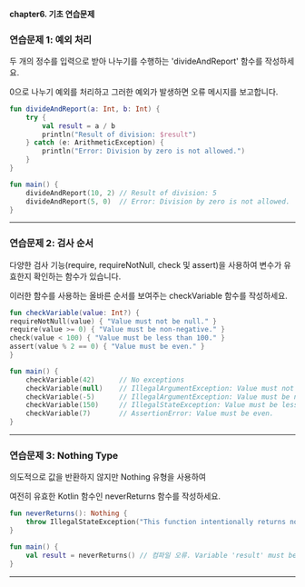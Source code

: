 #### chapter6. 기초 연습문제

### 연습문제 1: 예외 처리

두 개의 정수를 입력으로 받아 나누기를 수행하는 'divideAndReport' 함수를 작성하세요.

0으로 나누기 예외를 처리하고 그러한 예외가 발생하면 오류 메시지를 보고합니다.

```kotlin
fun divideAndReport(a: Int, b: Int) {
    try {
        val result = a / b
        println("Result of division: $result")
    } catch (e: ArithmeticException) {
        println("Error: Division by zero is not allowed.")
    }
}

fun main() {
    divideAndReport(10, 2) // Result of division: 5
    divideAndReport(5, 0)  // Error: Division by zero is not allowed.
}
```


---


### 연습문제 2: 검사 순서

다양한 검사 기능(require, requireNotNull, check 및 assert)을 사용하여 변수가 유효한지 확인하는 함수가 있습니다.

이러한 함수를 사용하는 올바른 순서를 보여주는 checkVariable 함수를 작성하세요.

```kotlin
fun checkVariable(value: Int?) {
requireNotNull(value) { "Value must not be null." }
require(value >= 0) { "Value must be non-negative." }
check(value < 100) { "Value must be less than 100." }
assert(value % 2 == 0) { "Value must be even." }
}

fun main() {
    checkVariable(42)      // No exceptions
    checkVariable(null)    // IllegalArgumentException: Value must not be null.
    checkVariable(-5)      // IllegalArgumentException: Value must be non-negative.
    checkVariable(150)     // IllegalStateException: Value must be less than 100.
    checkVariable(7)       // AssertionError: Value must be even.
}
```


---


### 연습문제 3: Nothing Type

의도적으로 값을 반환하지 않지만 Nothing 유형을 사용하여

여전히 유효한 Kotlin 함수인 neverReturns 함수를 작성하세요.

```kotlin
fun neverReturns(): Nothing {
    throw IllegalStateException("This function intentionally returns no value.")
}

fun main() {
    val result = neverReturns() // 컴파일 오류. Variable 'result' must be initialized
}
```


---

